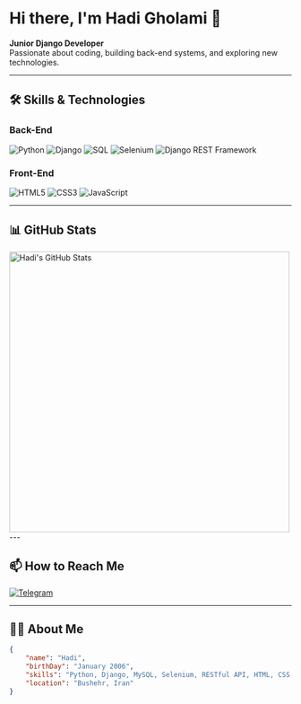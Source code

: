 # Hi there, I'm Hadi Gholami 👋  

**Junior Django Developer**  
Passionate about coding, building back-end systems, and exploring new technologies.

---


## 🛠️ Skills & Technologies

### **Back-End**
<p>
  <img src="https://img.shields.io/badge/Python-3776AB?style=for-the-badge&logo=python&logoColor=white" alt="Python"/>
  <img src="https://img.shields.io/badge/Django-092E20?style=for-the-badge&logo=django&logoColor=white" alt="Django"/>
  <img src="https://img.shields.io/badge/SQL-336791?style=for-the-badge&logo=postgresql&logoColor=white" alt="SQL"/>
  <img src="https://img.shields.io/badge/Selenium-43B02A?style=for-the-badge&logo=selenium&logoColor=white" alt="Selenium"/>
  <img src="https://img.shields.io/badge/DRF-092E20?style=for-the-badge&logo=django&logoColor=white" alt="Django REST Framework"/>
</p>

### **Front-End**
<p>
  <img src="https://img.shields.io/badge/HTML5-E34F26?style=for-the-badge&logo=html5&logoColor=white" alt="HTML5"/>
  <img src="https://img.shields.io/badge/CSS3-1572B6?style=for-the-badge&logo=css3&logoColor=white" alt="CSS3"/>
  <img src="https://img.shields.io/badge/JavaScript-F7DF1E?style=for-the-badge&logo=javascript&logoColor=black" alt="JavaScript"/>
</p>

---

## 📊 GitHub Stats
<img src="https://github-readme-stats.vercel.app/api?username=hadiagha07&show_icons=true&theme=radical" alt="Hadi's GitHub Stats" width="500"/>
---

## 📫 How to Reach Me
[![Telegram](https://img.shields.io/badge/Telegram-2CA5E0?style=for-the-badge&logo=telegram&logoColor=white)](https://t.me/hadiagha7)


---

## 👨‍💻 About Me
```json
{
    "name": "Hadi",
    "birthDay": "January 2006",
    "skills": "Python, Django, MySQL, Selenium, RESTful API, HTML, CSS, JavaScript",
    "location": "Bushehr, Iran"
}


